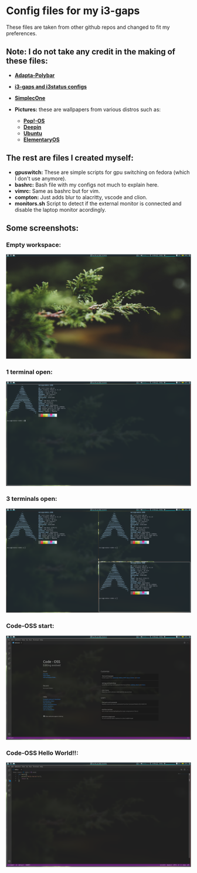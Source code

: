 # Config files for my i3-gaps

These files are taken from other github repos and changed to fit my preferences. 

## **Note**: I do not take any credit in the making of these files:

- [**Adapta-Polybar**](https://github.com/matoruru/polybar-adapta-theme)
- [**i3-gaps and i3status configs**](https://github.com/addy-dclxvi/i3-starterpack)
- [**SimplecOne**](https://github.com/luizfnunes/SimpleC-one-Conky)

- **Pictures:** these are wallpapers from various distros such as: 
    - [**Pop!-OS**](https://pop.system76.com/)
    - [**Deepin**](https://www.deepin.org/en/download/)
    - [**Ubuntu**](https://ubuntu.com/)
    - [**ElementaryOS**](https://elementary.io/en/)

## The rest are files I created myself:

- **gpuswitch:** These are simple scripts for gpu switching on fedora (which I don't use anymore).
- **bashrc:** Bash file with my configs not much to explain here.
- **vimrc:** Same as bashrc but for vim.
- **compton:** Just adds blur to alacritty, vscode and clion.
- **monitors.sh** Script to detect if the external monitor is connected and disable the laptop monitor acordingly.

## Some screenshots:

### Empty workspace:
![Picture](Screenshots/empty-workspace.png)

### 1 terminal open:
![Picture](Screenshots/1-term.png)

### 3 terminals open:
![Picture](Screenshots/3-term.png)

### Code-OSS start:
![Picture](Screenshots/code-start.png)

### Code-OSS Hello World!!:
![Picture](Screenshots/code-hello.png)
